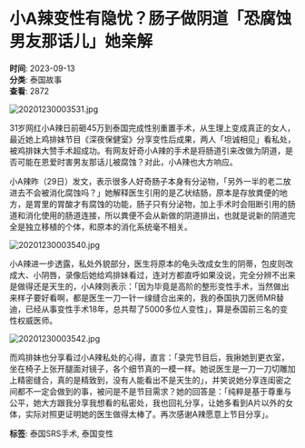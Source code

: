 # 小A辣变性有隐忧？肠子做阴道「恐腐蚀男友那话儿」她亲解

**时间**: 2023-09-13  
**分类**: 泰国故事  
**查看**: 2872  

![20201230003531.jpg](https://taihuatuo.com/zb_users/upload/2023/09/202309131694573171879516.jpg)

31岁网红小A辣日前砸45万到泰国完成性别重置手术，从生理上变成真正的女人，最近她上鸡排妹节目《深夜保健室》分享变性后成果，两人「坦诚相见」看私处，被鸡排妹大赞手术超成功。有网友好奇小A辣的手术是将肠道引来改做为阴道，是否可能在恩爱时害男友那话儿被腐蚀？对此，小A辣也大方响应。

小A辣昨（29日）发文，表示很多人好奇肠子本身有分泌物，「另外一半的老二放进去不会被消化腐蚀吗？」她解释医生引用的是乙状结肠，原本是存放粪便的地方，是胃里的胃酸才有腐蚀的功能，肠子只有分泌物，加上手术时会阻断引用的肠道和消化使用的肠道连接，所以粪便不会从新做的阴道排出，也就是说新的阴道完全是独立移植的个体，和原本的消化系统毫不相关。

![20201230003540.jpg](https://taihuatuo.com/zb_users/upload/2023/09/202309131694573253322393.jpg)

小A辣进一步透露，私处外貌部分，医生将原本的龟头改成女生的阴蒂，包皮则改成大、小阴唇，录像后她给鸡排妹看过，连对方都直呼如果没说，完全分辨不出来是做得还是天生的，小A辣则表示：「因为毕竟是高阶的整形变性手术，当然做出来样子要好看啊，都是医生一刀一针一缐缝合出来的，我的泰国执刀医师MR替迪，已经从事变性手术18年，总共帮了5000多位人变性」，算是泰国前三名的变性权威医师。

![20201230003542.jpg](https://taihuatuo.com/zb_users/upload/2023/09/202309131694573283762259.jpg)

而鸡排妹也分享看过小A辣私处的心得，直言：「录完节目后，我揪她到更衣室，坐在椅子上张开腿面对镜子，各个细节真的一模一样。她说医生是一刀一刀切雕加上精密缝合，真的是精致到，没有人能看出不是天生的」，并笑说她分享连闺密之间都不一定会做到的事，被问是不是节目需求？她的回答是：「纯粹是基于尊重与公平，她大方跟我分享我想看的私密处，我也回礼分享，让她多看到A片以外的女体，实际对照更证明她的医生做得太棒了。再次感谢A辣愿意上节目分享」。

**标签**: 泰国SRS手术, 泰国变性